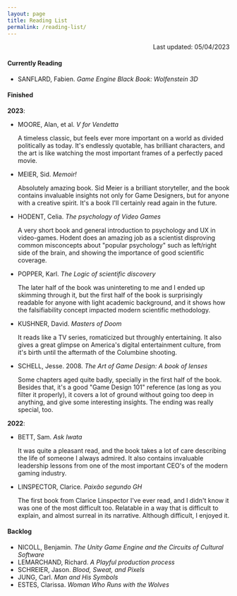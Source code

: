 ```yaml
---
layout: page
title: Reading List
permalink: /reading-list/
---
```


<div style="text-align: right"> Last updated: 05/04/2023 </div>

#### Currently Reading

- SANFLARD, Fabien. *Game Engine Black Book: Wolfenstein 3D*

#### Finished

**2023**:

- MOORE, Alan, et al. *V for Vendetta*

	A timeless classic, but feels ever more important on a world as divided politically as today. It's endlessly quotable, has brilliant characters, and the art is like watching the most important frames of a perfectly paced movie.

- MEIER, Sid. *Memoir!*

	Absolutely amazing book. Sid Meier is a brilliant storyteller, and the book contains invaluable insights not only for Game Designers, but for anyone with a creative spirit. It's a book I'll certainly read again in the future.

- HODENT, Celia. *The psychology of Video Games*

	A very short book and general introduction to psychology and UX in video-games. Hodent does an amazing job as a scientist disproving common misconcepts about "popular psychology" such as left/right side of the brain, and showing the importance of good scientific coverage.

- POPPER, Karl. *The Logic of scientific discovery*

	The later half of the book was unintereting to me and I ended up skimming through it, but the first half of the book is surprisingly readable for anyone with light academic background, and it shows how the falsifiability concept impacted modern scientific methodology.

- KUSHNER, David. *Masters of Doom*

    It reads like a TV series, romaticized but throughly entertaining. It also gives a great glimpse on America's digital entertainment culture, from it's birth until the aftermath of the Columbine shooting.

- SCHELL, Jesse. 2008. *The Art of Game Design: A book of lenses*

	Some chapters aged quite badly, specially in the first half of the book. Besides that, it's a good "Game Design 101" reference (as long as you filter it properly), it covers a lot of ground without going too deep in anything, and give some interesting insights. The ending was really special, too.

**2022**:
- BETT, Sam. *Ask Iwata*

	It was quite a pleasant read, and the book takes a lot of care describing the life of someone I always admired. It also contains invaluable leadership lessons from one of the most important CEO's of the modern gaming industry.

- LINSPECTOR, Clarice. *Paixão segundo GH*

	The first book from Clarice Linspector I've ever read, and I didn't know it was one of the most difficult too. Relatable in a way that is difficult to explain, and almost surreal in its narrative. Although difficult, I enjoyed it.

#### Backlog

- NICOLL, Benjamin. *The Unity Game Engine and the Circuits of Cultural Software*
- LEMARCHAND, Richard. *A Playful production process*
- SCHREIER, Jason. *Blood, Sweat, and Pixels*
- JUNG, Carl. *Man and His Symbols*
- ESTES, Clarissa. *Woman Who Runs with the Wolves*
